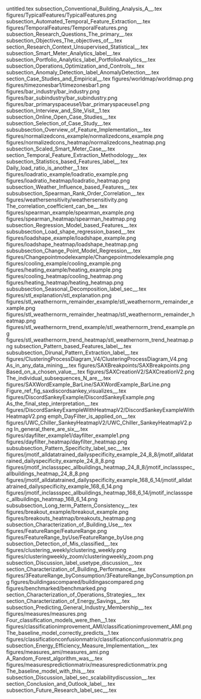 untitled.tex
subsection_Conventional_Building_Analysis_A__.tex
figures/TypicalFeatures/TypicalFeatures.png
subsection_Automated_Temporal_Feature_Extraction__.tex
figures/TemporalFeatures/TemporalFeatures.png
subsection_Research_Questions_The_primary__.tex
subsection_Objectives_The_objectives_of__.tex
section_Research_Context_Unsupervised_Statistical__.tex
subsection_Smart_Meter_Analytics_label__.tex
subsection_Portfolio_Analytics_label_PortfolioAnalytics__.tex
subsection_Operations_Optimization_and_Controls__.tex
subsection_Anomaly_Detection_label_AnomalyDetection__.tex
section_Case_Studies_and_Empirical__.tex
figures/worldmap/worldmap.png
figures/timezonesbar1/timezonesbar1.png
figures/bar_industry/bar_industry.png
figures/bar_subindustry/bar_subindustry.png
figures/bar_primaryspaceuse1/bar_primaryspaceuse1.png
subsection_Interview_and_Site_Visit__1.tex
subsection_Online_Open_Case_Studies__.tex
subsection_Selection_of_Case_Study__.tex
subsubsection_Overview_of_Feature_Implementation__.tex
figures/normalizedcons_example/normalizedcons_example.png
figures/normalizedcons_heatmap/normalizedcons_heatmap.png
subsection_Scaled_Smart_Meter_Case__.tex
section_Temporal_Feature_Extraction_Methodology__.tex
subsection_Statistics_based_Features_label__.tex
Daily_load_ratio_is_another__1.tex
figures/loadratio_example/loadratio_example.png
figures/loadratio_heatmap/loadratio_heatmap.png
subsection_Weather_Influence_based_Features__.tex
subsubsection_Spearman_Rank_Order_Correlation__.tex
figures/weathersensitivity/weathersensitivity.png
The_correlation_coefficient_can_be__.tex
figures/spearman_example/spearman_example.png
figures/spearman_heatmap/spearman_heatmap.png
subsection_Regression_Model_based_Features__.tex
subsubsection_Load_shape_regression_based__.tex
figures/loadshape_example/loadshape_example.png
figures/loadshape_heatmap/loadshape_heatmap.png
subsubsection_Change_Point_Model_Regression__.tex
figures/Changepointmodelexample/Changepointmodelexample.png
figures/cooling_example/cooling_example.png
figures/heating_example/heating_example.png
figures/cooling_heatmap/cooling_heatmap.png
figures/heating_heatmap/heating_heatmap.png
subsubsection_Seasonal_Decomposition_label_sec__.tex
figures/stl_explanation/stl_explanation.png
figures/stl_weathernorm_remainder_example/stl_weathernorm_remainder_example.png
figures/stl_weathernorm_remainder_heatmap/stl_weathernorm_remainder_heatmap.png
figures/stl_weathernorm_trend_example/stl_weathernorm_trend_example.png
figures/stl_weathernorm_trend_heatmap/stl_weathernorm_trend_heatmap.png
subsection_Pattern_based_Features_label__.tex
subsubsection_Dirunal_Pattern_Extraction_label__.tex
figures/ClusteringProcessDiagram_V4/ClusteringProcessDiagram_V4.png
As_in_any_data_mining__.tex
figures/SAXBreakpoints/SAXBreakpoints.png
Based_on_a_chosen_value__.tex
figures/SAXCreationV2/SAXCreationV2.png
The_individual_subsequences_N_are__.tex
figures/SAXWordExample_BarLine/SAXWordExample_BarLine.png
Figure_ref_fig_saxdiscordsankey_visualizes__.tex
figures/DiscordSankeyExample/DiscordSankeyExample.png
As_the_final_step_interpretation__.tex
figures/DiscordSankeyExampleWithHeatmapV2/DiscordSankeyExampleWithHeatmapV2.png
emph_DayFilter_is_applied_on__.tex
figures/UWC_Chiller_SankeyHeatmapV2/UWC_Chiller_SankeyHeatmapV2.png
In_general_there_are_six__.tex
figures/dayfilter_example1/dayfilter_example1.png
figures/dayfilter_heatmap/dayfilter_heatmap.png
subsubsection_Pattern_Specificity_label_sec__.tex
figures/jmotif_alldatatrained_dailyspecificity_example_24_8_8/jmotif_alldatatrained_dailyspecificity_example_24_8_8.png
figures/jmotif_inclassspec_allbuildings_heatmap_24_8_8/jmotif_inclassspec_allbuildings_heatmap_24_8_8.png
figures/jmotif_alldatatrained_dailyspecificity_example_168_6_14/jmotif_alldatatrained_dailyspecificity_example_168_6_14.png
figures/jmotif_inclassspec_allbuildings_heatmap_168_6_14/jmotif_inclassspec_allbuildings_heatmap_168_6_14.png
subsubsection_Long_term_Pattern_Consistency__.tex
figures/breakout_example/breakout_example.png
figures/breakouts_heatmap/breakouts_heatmap.png
subsection_Characterization_of_Building_Use__.tex
figures/FeatureRange/FeatureRange.png
figures/FeatureRange_byUse/FeatureRange_byUse.png
subsection_Detection_of_Mis_classified__.tex
figures/clustering_weekly/clustering_weekly.png
figures/clusteringweekly_zoom/clusteringweekly_zoom.png
subsection_Discussion_label_usetype_discussion__.tex
section_Characterization_of_Building_Performance__.tex
figures/3FeatureRange_byConsumption/3FeatureRange_byConsumption.png
figures/buildingascompared/buildingascompared.png
figures/benchmarked/benchmarked.png
section_Characterization_of_Operations_Strategies__.tex
section_Characterization_of_Energy_Savings__.tex
subsection_Predicting_General_Industry_Membership__.tex
figures/measures/measures.png
Four_classification_models_were_then__1.tex
figures/classificationimprovement_AMI/classificationimprovement_AMI.png
The_baseline_model_correctly_predicts__1.tex
figures/classificationconfusionmatrix/classificationconfusionmatrix.png
subsection_Energy_Efficiency_Measure_Implementation__.tex
figures/measures_ami/measures_ami.png
A_Random_Forest_algorithm_was__.tex
figures/measurespredictionmatrix/measurespredictionmatrix.png
The_baseline_model_with_this__.tex
subsection_Discussion_label_sec_scalabilitydiscussion__.tex
section_Conclusion_and_Outlook_label__.tex
subsection_Future_Research_label_sec__.tex